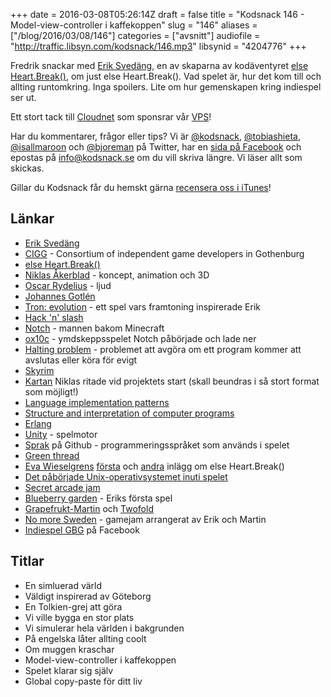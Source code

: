 +++
date = 2016-03-08T05:26:14Z
draft = false
title = "Kodsnack 146 - Model-view-controller i kaffekoppen"
slug = "146"
aliases = ["/blog/2016/03/08/146"]
categories = ["avsnitt"]
audiofile = "http://traffic.libsyn.com/kodsnack/146.mp3"
libsynid = "4204776"
+++

Fredrik snackar med [Erik Svedäng](http://eriksvedang.com/), en av skaparna av kodäventyret [else Heart.Break()](http://elseheartbreak.com/), om just else Heart.Break(). Vad spelet är, hur det kom till och allting runtomkring. Inga spoilers. Lite om hur gemenskapen kring indiespel ser ut.

Ett stort tack till [Cloudnet](http://www.cloudnet.se) som sponsrar vår [VPS](http://en.wikipedia.org/wiki/Virtual_private_server)!

Har du kommentarer, frågor eller tips? Vi är [@kodsnack](https://www.twitter.com/kodsnack), [@tobiashieta](https://www.twitter.com/tobiashieta), [@isallmaroon](https://www.twitter.com/isallmaroon) och [@bjoreman](https://www.twitter.com/bjoreman) på Twitter, har en [sida på Facebook](https://www.facebook.com/kodsnack) och epostas på [info@kodsnack.se](mailto:info@kodsnack.se) om du vill skriva längre. Vi läser allt som skickas.

Gillar du Kodsnack får du hemskt gärna [recensera oss i iTunes](http://itunes.apple.com/se/podcast/kodsnack/id561631498?l=en)!

## Länkar ##
* [ Erik Svedäng](http://eriksvedang.com/)
* [CIGG](http://cigg.org/) - Consortium of independent game developers in Gothenburg
* [else Heart.Break()](http://elseheartbreak.com/)
* [Niklas Åkerblad](http://elhuervo.tumblr.com/) - koncept, animation och 3D
* [Oscar Rydelius](https://twitter.com/soundproof_) - ljud
* [Johannes Gotlén](https://twitter.com/johannesgotlen)
* [Tron: evolution](https://en.wikipedia.org/wiki/Tron:_Evolution) - ett spel vars framtoning inspirerade Erik
* [Hack 'n' slash](https://en.wikipedia.org/wiki/Hack_%27n%27_Slash)
* [Notch](https://en.wikipedia.org/wiki/Markus_Persson) - mannen bakom Minecraft
* [ox10c](https://en.wikipedia.org/wiki/0x10c) - ymdskeppsspelet Notch påbörjade och lade ner
* [Halting problem](https://en.wikipedia.org/wiki/Halting_problem) - problemet att avgöra om ett program kommer att avslutas eller köra för evigt
* [Skyrim](https://en.wikipedia.org/wiki/The_Elder_Scrolls_V:_Skyrim)
* [Kartan](/img/EHBWorldMap.jpg) Niklas ritade vid projektets start (skall beundras i så stort format som möjligt!)
* [Language implementation patterns](https://pragprog.com/book/tpdsl/language-implementation-patterns)
* [Structure and interpretation of computer programs](https://en.wikipedia.org/wiki/Structure_and_Interpretation_of_Computer_Programs)
* [Erlang](https://en.wikipedia.org/wiki/Erlang_%28programming_language%29)
* [Unity](https://en.wikipedia.org/wiki/Unity_%28game_engine%29) - spelmotor
* [Sprak](https://github.com/eriksvedang/Sprak) på Github - programmeringsspråket som används i spelet
* [Green thread](https://en.wikipedia.org/wiki/Green_threads)
* [Eva Wieselgrens](http://wieselgren.se/) [första](http://wieselgren.se/blog/2015/09/23/stannar-nog-i-dorisburg-ett-tag/) och [andra](http://wieselgren.se/blog/2015/10/26/spelet-dar-du-blir-en-hacker/) inlägg om else Heart.Break()
* [Det påbörjade Unix-operativsystemet inuti spelet](https://github.com/trevortomesh/sprakos)
* [Secret arcade jam](http://eriksvedang.com/2015/03/23/secret-arcade-jam-entries/)
* [Blueberry garden](http://eriksvedang.com/blueberrygarden/) - Eriks första spel
* [Grapefrukt-Martin](https://www.twitter.com/grapefrukt) och [Twofold](http://www.twofoldinc.com)
* [No more Sweden](http://nomoresweden.com/about/) - gamejam arrangerat av Erik och Martin
* [Indiespel GBG](https://www.facebook.com/groups/242373545813554/) på Facebook

## Titlar ##
* En simluerad värld
* Väldigt inspirerad av Göteborg
* En Tolkien-grej att göra
* Vi ville bygga en stor plats
* Vi simulerar hela världen i bakgrunden
* På engelska låter allting coolt
* Om muggen kraschar
* Model-view-controller i kaffekoppen
* Spelet klarar sig själv
* Global copy-paste för ditt liv